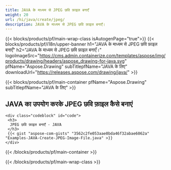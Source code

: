 ```yaml
---
title: JAVA के माध्यम से JPEG छवि फ़ाइल बनाएँ
weight: 20
url: /hi/java/create/jpeg/
description: JAVA के माध्यम से JPEG छवि फ़ाइल बनाएँ।
---
```


{{< blocks/products/pf/main-wrap-class isAutogenPage="true">}}
{{< blocks/products/pf/i18n/upper-banner h1="JAVA के माध्यम से JPEG छवि फ़ाइल बनाएँ" h2="JAVA के माध्यम से JPEG छवि फ़ाइल बनाएँ।" logoImageSrc="https://cms.admin.containerize.com/templates/aspose/img/products/drawing/headers/aspose_drawing-for-java.svg" pfName="Aspose.Drawing" subTitlepfName="JAVA के लिए" downloadUrl="https://releases.aspose.com/drawing/java/" >}}

{{< blocks/products/pf/main-container pfName="Aspose.Drawing" subTitlepfName="JAVA के लिए" >}}

<h2>JAVA का उपयोग करके JPEG छवि फ़ाइल कैसे बनाएं</h2>

    <div class="codeblock" id="code">
     <h3>
      JPEG छवि फ़ाइल बनाएँ - JAVA
     </h3>
     {{< gist "aspose-com-gists" "3562c2fe053aae0bda46f32abae6062a" "Examples-JAVA-Create-JPEG-Image-File.java" >}}
    </div>

{{< /blocks/products/pf/main-container >}}


{{< /blocks/products/pf/main-wrap-class >}}
